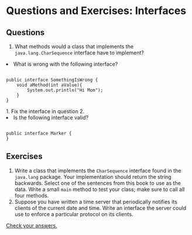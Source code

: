 
# Questions and Exercises: Interfaces

## Questions

1. What methods would a class that implements the `java.lang.CharSequence` interface have to implement?
<li>What is wrong with the following interface?
<pre><code>
public interface SomethingIsWrong {
    void aMethod(int aValue){
        System.out.println("Hi Mom");
    }
}
</code></pre>
</li>
1. Fix the interface in question 2.
<li>Is the following interface valid?
<pre><code>
public interface Marker {
}
</code></pre>
</li>

## Exercises

1. Write a class that implements the `CharSequence` interface found in the `java.lang` package. Your implementation should return the string backwards. Select one of the sentences from this book to use as the data. Write a small `main` method to test your class; make sure to call all four methods.
1. Suppose you have written a time server that periodically notifies its clients of the current date and time. Write an interface the server could use to enforce a particular protocol on its clients.


[Check your answers.](interfaces-answers.html)

